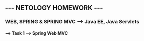 ## --- NETOLOGY HOMEWORK ---
### WEB, SPRING & SPRING MVC --> Java EE, Java Servlets


#### --> Task 1 --> Spring Web MVC